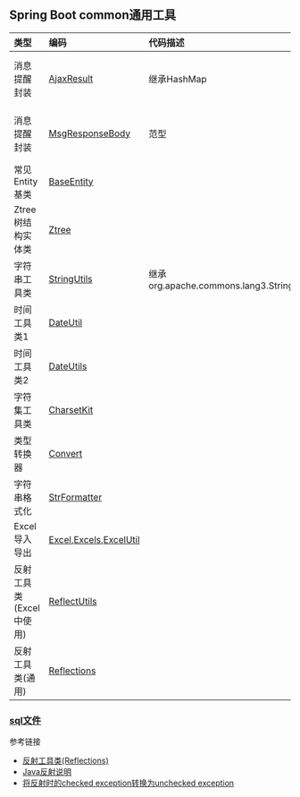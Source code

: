 ## Spring Boot common通用工具

| 类型 | 编码 | 代码描述|使用场景|
|:--- |:---  |:--- |:--- |
|消息提醒封装|[AjaxResult](./src/main/java/com.javaniuniu/common/code/domain/AjaxResult.java)|继承HashMap|常用于response数据到前端|
|消息提醒封装|[MsgResponseBody](./src/main/java/com/javaniuniu/common/code/domain/MsgResponseBody.java)|范型|常用于response数据到前端|
|常见Entity基类|[BaseEntity](./src/main/java/com.javaniuniu/common/code/domain/BaseEntity.java)|||
|Ztree树结构实体类|[Ztree](./src/main/java/com.javaniuniu/common/code/domain/Ztree.java)||用于menu 中|
|字符串工具类|[StringUtils](./src/main/java/com/javaniuniu/common/utils/StringUtils.java)|继承org.apache.commons.lang3.StringUtils|字符串判断|
|时间工具类1|[DateUtil](./src/main/java/com/javaniuniu/common/utils/DateUtil.java)|||
|时间工具类2|[DateUtils](./src/main/java/com/javaniuniu/common/utils/DateUtils.java)|||
|字符集工具类|[CharsetKit](./src/main/java/com.javaniuniu/common/code/text/CharsetKit.java)||转UTF-8编码|
|类型转换器|[Convert](./src/main/java/com.javaniuniu/common/code/text/Convert.java)||继承类型之间转换|
|字符串格式化|[StrFormatter](./src/main/java/com.javaniuniu/common/code/text/StrFormatter.java)|||
|Excel导入导出|[Excel](./src/main/java/com.javaniuniu/common/annotation/Excel.java),[Excels](./src/main/java/com.javaniuniu/common/annotation/Excels.java),[ExcelUtil](./src/main/java/com.javaniuniu/common/utils/poi/Excels.java)|||
|反射工具类(Excel中使用)|[ReflectUtils](./src/main/java/com.javaniuniu/common/utils/reflect/ReflectUtils.java)||主要用于Excel中|
|反射工具类(通用)|[Reflections](./src/main/java/com.javaniuniu/common/utils/reflect/Reflections.java)||通用|

### [sql文件](./sql/ry_20191122.sql)





参考链接
- [反射工具类(Reflections)](http://javaniuniu.com/web/Reflections/util)
- [Java反射说明](http://javaniuniu.com/web/Reflections/explanation)
- [将反射时的checked exception转换为unchecked exception](./src/main/java/com.javaniuniu/common/utils/reflect/ReflectUtils.java)